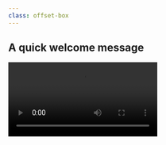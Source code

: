 ```yaml
---
class: offset-box
---
```


## A quick welcome message

![A video of Rodrigo Girão Serrão welcoming the Python drops subscribers.](drops-welcome.mp4)

